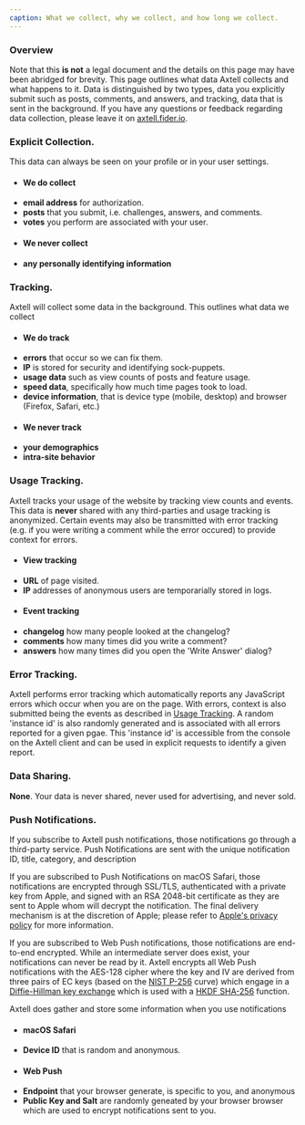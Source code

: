 ```yaml
---
caption: What we collect, why we collect, and how long we collect.
---
```


### Overview

Note that this **is not** a legal document and the details on this page may have been abridged for brevity. This page outlines what data Axtell collects and what happens to it. Data is distinguished by two types, data you explicitly submit such as posts, comments, and answers, and tracking, data that is sent in the background. If you have any questions or feedback regarding data collection, please leave it on [axtell.fider.io](https://axtell.fider.io).

### Explicit Collection.

This data can always be seen on your profile or in your user settings.

<div class="privacy-column__wrapper">
    <ul class="privacy-column privacy-column--type-positive">
        <li class="privacy-column__nostyle"><h4>We do collect</h4></li>
        <li><strong>email address</strong> for authorization.</li>
        <li><strong>posts</strong> that you submit, i.e. challenges, answers, and comments.</li>
        <li><strong>votes</strong> you perform are associated with your user.</li>
    </ul>
    <ul class="privacy-column privacy-column--type-negative">
        <li class="privacy-column__nostyle"><h4>We never collect</h4></li>
        <li><strong>any personally identifying information</strong></li>
    </ul>
</div>


### Tracking.
Axtell will collect some data in the background. This outlines what data we collect
<div class="privacy-column__wrapper">
    <ul class="privacy-column privacy-column--type-positive">
        <li class="privacy-column__nostyle"><h4>We do track</h4></li>
        <li><strong>errors</strong> that occur so we can fix them.</li>
        <li><strong>IP</strong> is stored for security and identifying sock-puppets.</li>
        <li><strong>usage data</strong> such as view counts of posts and feature usage.</li>
        <li><strong>speed data</strong>, specifically how much time pages took to load.</li>
        <li><strong>device information</strong>, that is device type (mobile, desktop) and browser (Firefox, Safari, etc.)</li>
    </ul>
    <ul class="privacy-column privacy-column--type-negative">
        <li class="privacy-column__nostyle"><h4>We never track</h4></li>
        <li><strong>your demographics</strong></li>
        <li><strong>intra-site behavior</strong></li>
    </ul>
</div>

### Usage Tracking.
Axtell tracks your usage of the website by tracking view counts and events. This data is **never** shared with any third-parties and usage tracking is anonymized. Certain events may also be transmitted with error tracking (e.g. if you were writing a comment while the error occured) to provide context for errors.

<div class="privacy-column__wrapper">
    <ul class="privacy-column privacy-column--type-positive">
        <li class="privacy-column__nostyle"><h4>View tracking</h4></li>
        <li><strong>URL</strong> of page visited.</li>
        <li><strong>IP</strong> addresses of anonymous users are temporarially stored in logs.</li>
    </ul>
    <ul class="privacy-column privacy-column--type-positive">
        <li class="privacy-column__nostyle"><h4>Event tracking</h4></li>
        <li><strong>changelog</strong> how many people looked at the changelog?</li>
        <li><strong>comments</strong> how many times did you write a comment?</li>
        <li><strong>answers</strong> how many times did you open the 'Write Answer' dialog?</li>
    </ul>
</div>

### Error Tracking.
Axtell performs error tracking which automatically reports any JavaScript errors which occur when you are on the page. With errors, context is also submitted being the events as described in [Usage Tracking](#usage-tracking). A random 'instance id' is also randomly generated and is associated with all errors reported for a given pgae. This 'instance id' is accessible from the console on the Axtell client and can be used in explicit requests to identify a given report.

### Data Sharing.
**None**. Your data is never shared, never used for advertising, and never sold.

### Push Notifications.
If you subscribe to Axtell push notifications, those notifications go through a third-party service. Push Notifications are sent with the unique notification ID, title, category, and description

If you are subscribed to Push Notifications on macOS Safari, those notifications are encrypted through SSL/TLS, authenticated with a private key from Apple, and signed with an RSA 2048-bit certificate as they are sent to Apple whom will decrypt the notification. The final delivery mechanism is at the discretion of Apple; please refer to [Apple's privacy policy](https://www.apple.com/legal/privacy/) for more information.

If you are subscribed to Web Push notifications, those notifications are end-to-end encrypted. While an intermediate server does exist, your notifications can never be read by it. Axtell encrypts all Web Push notifications with the AES-128 cipher where the key and IV are derived from three pairs of EC keys (based on the [NIST P-256](https://csrc.nist.gov/csrc/media/events/workshop-on-elliptic-curve-cryptography-standards/documents/papers/session6-adalier-mehmet.pdf) curve) which engage in a [Diffie-Hillman key exchange](https://en.wikipedia.org/wiki/Diffie–Hellman_key_exchange) which is used with a [HKDF SHA-256](href="https://en.wikipedia.org/wiki/HKDF) function.

Axtell does gather and store some information when you use notifications
<div class="privacy-column__wrapper">
    <ul class="privacy-column privacy-column--type-positive">
        <li class="privacy-column__nostyle"><h4>macOS Safari</h4></li>
        <li><strong>Device ID</strong> that is random and anonymous.</li>
    </ul>
    <ul class="privacy-column privacy-column--type-positive">
        <li class="privacy-column__nostyle"><h4>Web Push</h4></li>
        <li><strong>Endpoint</strong> that your browser generate, is specific to you, and anonymous</li>
        <li><strong>Public Key and Salt</strong> are randomly geneated by your browser browser which are used to encrypt notifications sent to you.</li>
    </ul>
</div>

